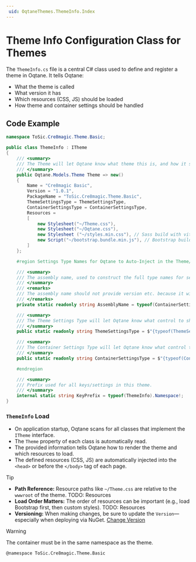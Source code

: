 ```yaml
---
 uid: OqtaneThemes.ThemeInfo.Index
---
```


# Theme Info Configuration Class for Themes

The `ThemeInfo.cs` file is a central C# class used to define and register a theme in Oqtane. It tells Oqtane:

- What the theme is called  
- What version it has  
- Which resources (CSS, JS) should be loaded  
- How theme and container settings should be handled  


## Code Example

```csharp
namespace ToSic.Cre8magic.Theme.Basic;

public class ThemeInfo : ITheme
{
    /// <summary>
    /// The Theme will let Oqtane know what theme this is, and how it should be loaded / rendered etc.
    /// </summary>
    public Oqtane.Models.Theme Theme => new()
    {
        Name = "Cre8magic Basic",
        Version = "1.0.1",
        PackageName = "ToSic.Cre8magic.Theme.Basic",
        ThemeSettingsType = ThemeSettingsType,
        ContainerSettingsType = ContainerSettingsType,
        Resources =
        [
            new Stylesheet("~/Theme.css"),
            new Stylesheet("~/Oqtane.css"),
            new Stylesheet ("~/styles.min.css"), // Sass build with vite
            new Script("~/bootstrap.bundle.min.js"), // Bootstrap build with vite
        ]
    };

    #region Settings Type Names for Oqtane to Auto-Inject in the Theme/Module Settings Dialogs

    /// <summary>
    /// The assembly name, used to construct the full type names for settings.
    /// </summary>
    /// <remarks>
    /// The assembly name should not provide version etc. because it will be stored in the database, and future updates would result in a mismatch.
    /// </remarks>
    private static readonly string AssemblyName = typeof(ContainerSettings).Assembly.GetName().Name!;

    /// <summary>
    /// The Theme Settings Type will let Oqtane know what control to show in the page settings, and it will also be used to load language resources.
    /// </summary>
    public static readonly string ThemeSettingsType = $"{typeof(ThemeSettings).FullName}, {AssemblyName}";

    /// <summary>
    /// The Container Settings Type will let Oqtane know what control to show in the module settings, and it will also be used to load language resources.
    /// </summary>
    public static readonly string ContainerSettingsType = $"{typeof(ContainerSettings).FullName}, {AssemblyName}";

    #endregion

    /// <summary>
    /// Prefix used for all keys/settings in this theme.
    /// </summary>
    internal static string KeyPrefix = typeof(ThemeInfo).Namespace!;
}
```

### `ThemeInfo` Load

- On application startup, Oqtane scans for all classes that implement the `ITheme` interface.
- The `Theme` property of each class is automatically read.
- The provided information tells Oqtane how to render the theme and which resources to load.
- The defined resources (CSS, JS) are automatically injected into the `<head>` or before the `</body>` tag of each page.


> [!Tip]
> - **Path Reference:** Resource paths like `~/Theme.css` are relative to the `wwwroot` of the theme. TODO: Resources
> - **Load Order Matters:** The order of resources can be important (e.g., load Bootstrap first, then custom styles). TODO: Resources
> - **Versioning:** When making changes, be sure to update the `Version`—especially when deploying via NuGet. [Change Version](xref:OqtaneThemes.PublishTheme.Index)

> [!WARNING]
> The container must be in the same namespace as the theme.
>
> ```xml
> @namespace ToSic.Cre8magic.Theme.Basic
> ```

